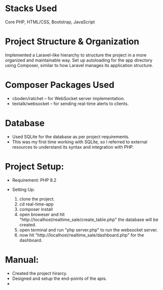 # Stacks Used
Core PHP, HTML/CSS, Bootstrap, JavaScript

# Project Structure & Organization
Implemented a Laravel-like hierarchy to structure the project in a more organized and maintainable way.
Set up autoloading for the app directory using Composer, similar to how Laravel manages its application structure.

# Composer Packages Used
- cboden/ratchet – for WebSocket server implementation.
- textalk/websocket – for sending real-time alerts to clients.

# Database
- Used SQLite for the database as per project requirements.
- This was my first time working with SQLite, so I referred to external resources to understand its syntax and integration with PHP.

# Project Setup:

- Requirement:
  PHP 8.2

- Setting Up:
  1. clone the project. 
  2. cd real-time-app
  3. composer install
  5. open broweser and hit "http://localhost/realtime_sale/create_table.php" the database will be created.
  4. open terminal and run "php server.php" to run the websocket server.
  6. now hit "http://localhost/realtime_sale/dashboard.php" for the dashboard.


# Manual:
  - Created the project hirarcy.
  - Designed and setup the end-points of the apis.
  - 
